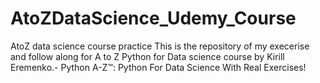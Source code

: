 # AtoZDataScience_Udemy_Course
AtoZ data science course practice
This is the repository of my execerise and follow along for A to Z Python for Data science course by Kirill Eremenko.- Python A-Z™: Python For Data Science With Real Exercises!
